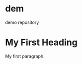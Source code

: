 # dem
demo repository 
<!DOCTYPE html>
<html>
<body>
<h1>My First Heading</h1>
<p>My first paragraph.</p>
</body>
</html>
